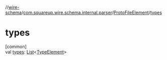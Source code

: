 //[wire-schema](../../../index.md)/[com.squareup.wire.schema.internal.parser](../index.md)/[ProtoFileElement](index.md)/[types](types.md)

# types

[common]\
val [types](types.md): [List](https://kotlinlang.org/api/latest/jvm/stdlib/kotlin.collections/-list/index.html)&lt;[TypeElement](../-type-element/index.md)&gt;
